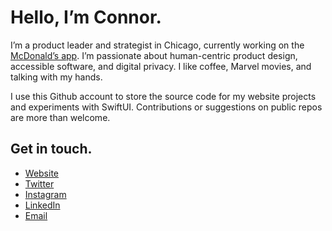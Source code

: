 # Hello, I’m Connor.

I’m a product leader and strategist in Chicago, currently working on the [McDonald’s app](https://apps.apple.com/us/app/mcdonalds/id922103212). I’m passionate about human-centric product design, accessible software, and digital privacy. I like coffee, Marvel movies, and talking with my hands.

I use this Github account to store the source code for my website projects and experiments with SwiftUI. Contributions or suggestions on public repos are more than welcome.

## Get in touch.

- [Website](https://cnnr.land)
- [Twitter](https://www.twitter.com/conmas/)
- [Instagram](https://www.instagram.com/conmas/)
- [LinkedIn](https://www.linkedin.com/in/cnnrmsn/)
- [Email](mailto:connormason@icloud.com)
